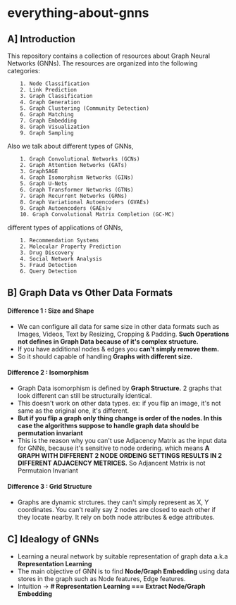 # everything-about-gnns

## A] Introduction

This repository contains a collection of resources about Graph Neural Networks (GNNs). The resources are organized into the following categories:

        1. Node Classification
        2. Link Prediction
        3. Graph Classification
        4. Graph Generation
        5. Graph Clustering (Community Detection)
        6. Graph Matching
        7. Graph Embedding
        8. Graph Visualization
        9. Graph Sampling


Also we talk about different types of GNNs,

        1. Graph Convolutional Networks (GCNs)
        2. Graph Attention Networks (GATs)
        3. GraphSAGE
        4. Graph Isomorphism Networks (GINs)
        5. Graph U-Nets
        6. Graph Transformer Networks (GTNs)
        7. Graph Recurrent Networks (GRNs)
        8. Graph Variational Autoencoders (GVAEs)
        9. Graph Autoencoders (GAEs)v
        10. Graph Convolutional Matrix Completion (GC-MC)
    

different types of applications of GNNs,

        1. Recommendation Systems
        2. Molecular Property Prediction
        3. Drug Discovery
        4. Social Network Analysis
        5. Fraud Detection
        6. Query Detection

## B] Graph Data vs Other Data Formats

#### Difference 1 : Size and Shape </br>
- We can configure all data for same size in other data formats such as Images, Videos, Text by Resizing, Cropping & Padding. **Such Operations not defines in Graph Data because of it's complex structure.**
- If you have additional nodes & edges you **can't simply remove them.**
- So it should capable of handling **Graphs with different size.**

#### Difference 2 : Isomorphism </br>
- Graph Data isomorphism is defined by **Graph Structure.** 2 graphs that look different can still be structurally identical.
- This doesn't work on other data types. ex: if you flip an image, it's not same as the original one, it's different.
- **But if you flip a graph only thing change is order of the nodes. In this case the algorithms suppose to handle graph data should be permutation invariant**
- This is the reason why you can't use Adjacency Matrix as the input data for GNNs, because it's sensitive to node ordering. which means **A GRAPH WITH DIFFERENT 2 NODE ORDEING SETTINGS RESULTS IN 2 DIFFERENT ADJACENCY METRICES.** So Adjancent Matrix is not Permutaion Invariant

#### Difference 3 : Grid Structure </br>
- Graphs are dynamic strctures. they can't simply represent as X, Y coordinates. You can't really say 2 nodes are closed to each other if they locate nearby. It rely on both node attributes & edge attributes. 


## C] Idealogy of GNNs
- Learning a neural network by suitable representation of graph data a.k.a **Representation Learning**
- The main objective of GNN is to find **Node/Graph Embedding** using data stores in the graph such as Node features, Edge features.
- Intuition -> **# Representation Learning === Extract Node/Graph Embedding**